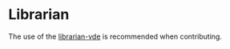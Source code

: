 Librarian
=========

The use of the [librarian-vde](https://github.com/martyn82/librarian-vde) is recommended when contributing.
